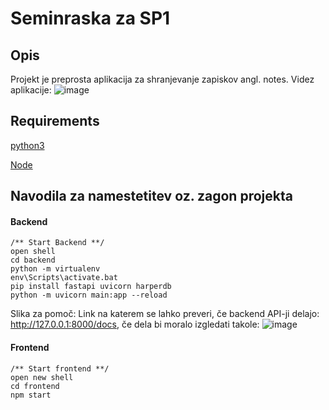 # Seminraska za SP1
## Opis
Projekt je preprosta aplikacija za shranjevanje zapiskov angl. notes.
Videz aplikacije:
![image](https://user-images.githubusercontent.com/71169333/172925337-0096aed1-c312-4708-ab4d-b5c600966642.png)


## Requirements
[python3]('https://www.python.org/downloads/') 

[Node]('https://nodejs.org/en/download/')


## Navodila za namestetitev oz. zagon projekta
#### Backend
```
/** Start Backend **/
open shell
cd backend
python -m virtualenv
env\Scripts\activate.bat
pip install fastapi uvicorn harperdb
python -m uvicorn main:app --reload
```
Slika za pomoč:
Link na katerem se lahko preveri, če backend API-ji delajo: http://127.0.0.1:8000/docs, če dela bi moralo izgledati takole:
![image](https://user-images.githubusercontent.com/71169333/172925387-a4aecd01-b0dc-4c65-b0f9-6a27a352fa0b.png)

#### Frontend
```
/** Start frontend **/
open new shell
cd frontend
npm start
```
